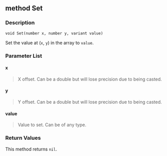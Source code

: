## method Set ##

### Description ###
	void Set(number x, number y, variant value)
Set the value at (`x`, `y`) in the array to `value`.

### Parameter List ###
#### x ####
> X offset. Can be a double but will lose precision due to being casted.

#### y ####
> Y offset. Can be a double but will lose precision due to being casted.

#### value ####
> Value to set. Can be of any type.

### Return Values ###
This method returns `nil`.